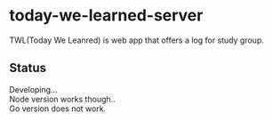 # today-we-learned-server

TWL(Today We Leanred) is web app that offers a log for study group.

## Status

Developing...  
Node version works though..  
Go version does not work.
